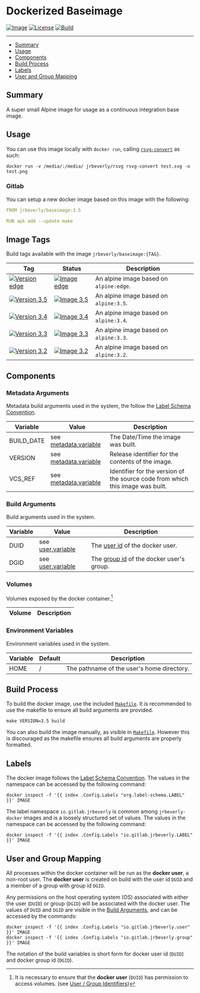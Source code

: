 # Dockerized Baseimage
[![Image][image-badge]][image-link]
[![License][license-badge]][license-link]
[![Build][build-badge]][build-link]

---

 * [Summary](#summary)
 * [Usage](#usage)
 * [Components](#components)
 * [Build Process](#build-process)
 * [Labels](#labels)
 * [User and Group Mapping](#user-and-group-mapping)

## Summary

A super small Alpine image for usage as a continuous integration base image.

## Usage

You can use this image locally with `docker run`, calling [`rsvg-convert`](http://manpages.ubuntu.com/manpages/zesty/man1/rsvg-convert.1.html) as such:

```console
docker run -v /media/:/media/ jrbeverly/rsvg rsvg-convert test.svg -o test.png
```

### Gitlab
You can setup a new docker image based on this image with the following:

```yaml
FROM jrbeverly/baseimage:3.5

RUN apk add --update make
```

## Image Tags

Build tags available with the image `jrbeverly/baseimage:{TAG}`.

| Tag | Status | Description |
| --- | ------ | ----------- |
| [![Version edge][edge-badge]][edge-link] | [![Image edge][edge-image-badge]][edge-link] | An alpine image based on `alpine:edge`. |
| [![Version 3.5][3.5-badge]][3.5-link] | [![Image 3.5][3.5-image-badge]][3.5-link] | An alpine image based on `alpine:3.5`. |
| [![Version 3.4][3.4-badge]][3.4-link] | [![Image 3.4][3.4-image-badge]][3.4-link] | An alpine image based on `alpine:3.4`. |
| [![Version 3.3][3.3-badge]][3.3-link] | [![Image 3.3][3.3-image-badge]][3.3-link] | An alpine image based on `alpine:3.3`. |
| [![Version 3.2][3.2-badge]][3.2-link] | [![Image 3.2][3.2-image-badge]][3.2-link] | An alpine image based on `alpine:3.2`. |

## Components

### Metadata Arguments

Metadata build arguments used in the system, the follow the [Label Schema Convention](http://label-schema.org).

| Variable | Value | Description |
| -------- | ----- |------------ |
| BUILD_DATE | see [metadata.variable](build/Makefile.metadata.variable) | The Date/Time the image was built. |
| VERSION | see [metadata.variable](build/Makefile.metadata.variable) | Release identifier for the contents of the image. |
| VCS_REF | see [metadata.variable](build/Makefile.metadata.variable) | Identifier for the version of the source code from which this image was built. |

### Build Arguments

Build arguments used in the system.

| Variable | Value | Description |
| -------- | ------- |------------ |
| DUID | see [user.variable](build/Makefile.user.variable) | The [user id](http://www.linfo.org/uid.html) of the docker user. |
| DGID | see [user.variable](build/Makefile.user.variable) | The [group id](http://www.linfo.org/uid.html) of the docker user's group. |

### Volumes

Volumes exposed by the docker container.[^1]

| Volume | Description |
| ------ | ----------- |

### Environment Variables

Environment variables used in the system.

| Variable | Default | Description |
| -------- | ------- |------------ |
| HOME | / | The pathname of the user's home directory. |

## Build Process

To build the docker image, use the included [`Makefile`](Makefile). It is recommended to use the makefile to ensure all build arguments are provided.

```
make VERSION=3.5 build
```

You can also build the image manually, as visible in [`Makefile`](Makefile).  However this is discouraged as the makefile ensures all build arguments are properly formatted.

## Labels

The docker image follows the [Label Schema Convention](http://label-schema.org).  The values in the namespace can be accessed by the following command:

```console
docker inspect -f '{{ index .Config.Labels "org.label-schema.LABEL" }}' IMAGE
```

The label namespace `io.gitlab.jrbeverly` is common among `jrbeverly-docker` images and is a loosely structured set of values.  The values in the namespace can be accessed by the following command:

```console
docker inspect -f '{{ index .Config.Labels "io.gitlab.jrbeverly.LABEL" }}' IMAGE
```

## User and Group Mapping

All processes within the docker container will be run as the **docker user**, a non-root user.  The **docker user** is created on build with the user id `DUID` and a member of a group with group id `DGID`.  

Any permissions on the host operating system (OS) associated with either the user (`DUID`) or group (`DGID`) will be associated with the docker user.  The values of `DUID` and `DGID` are visible in the [Build Arguments](#build-arguments), and can be accessed by the commands:

```console
docker inspect -f '{{ index .Config.Labels "io.gitlab.jrbeverly.user" }}' IMAGE
docker inspect -f '{{ index .Config.Labels "io.gitlab.jrbeverly.group" }}' IMAGE
```

The notation of the build variables is short form for docker user id (`DUID`) and docker group id (`DGID`). 

[^1]: It is necessary to ensure that the **docker user** (`DUID`) has permission to access volumes. (see [User / Group Identifiers](#user-and-group-mapping))

[build-badge]: https://gitlab.com/jrbeverly-docker/docker-baseimage/badges/master/build.svg
[build-link]: https://gitlab.com/jrbeverly-docker/docker-baseimage/commits/master

[license-badge]: https://images.microbadger.com/badges/license/jrbeverly/baseimage.svg
[license-link]: https://microbadger.com/images/jrbeverly/baseimage "Get your own license badge on microbadger.com"

[image-badge]: https://img.shields.io/badge/alpine-_-orange.svg?maxAge=2592000
[image-link]: https://hub.docker.com/_/alpine/

[edge-badge]: https://images.microbadger.com/badges/version/jrbeverly/baseimage:edge.svg
[edge-image-badge]: https://images.microbadger.com/badges/image/jrbeverly/baseimage:edge.svg
[edge-link]: https://microbadger.com/images/jrbeverly/baseimage:edge "Get your own version badge on microbadger.com"

[3.5-badge]: https://images.microbadger.com/badges/version/jrbeverly/baseimage:3.5.svg
[3.5-image-badge]: https://images.microbadger.com/badges/image/jrbeverly/baseimage:3.5.svg
[3.5-link]: https://microbadger.com/images/jrbeverly/baseimage:3.5 "Get your own version badge on microbadger.com"

[3.4-badge]: https://images.microbadger.com/badges/version/jrbeverly/baseimage:3.4.svg
[3.4-image-badge]: https://images.microbadger.com/badges/image/jrbeverly/baseimage:3.4.svg
[3.4-link]: https://microbadger.com/images/jrbeverly/baseimage:3.4 "Get your own version badge on microbadger.com"

[3.3-badge]: https://images.microbadger.com/badges/version/jrbeverly/baseimage:3.3.svg
[3.3-image-badge]: https://images.microbadger.com/badges/image/jrbeverly/baseimage:3.3.svg
[3.3-link]: https://microbadger.com/images/jrbeverly/baseimage:3.3 "Get your own version badge on microbadger.com"

[3.2-badge]: https://images.microbadger.com/badges/version/jrbeverly/baseimage:3.2.svg
[3.2-image-badge]: https://images.microbadger.com/badges/image/jrbeverly/baseimage:3.2.svg
[3.2-link]: https://microbadger.com/images/jrbeverly/baseimage:3.2 "Get your own version badge on microbadger.com"